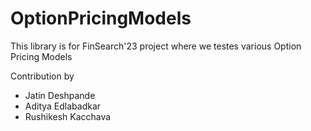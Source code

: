 # OptionPricingModels
This library is for FinSearch'23 project where we testes various Option Pricing Models

Contribution by
- Jatin Deshpande
- Aditya Edlabadkar
- Rushikesh Kacchava
